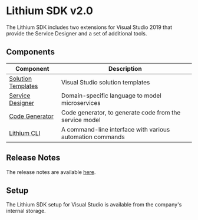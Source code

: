 # Lithium SDK v2.0

The Lithium SDK includes two extensions for Visual Studio 2019 that provide the Service Designer and a set of additional tools.

## Components

| Component | Description |
| - | - |
| [Solution Templates](./solution-templates.md) | Visual Studio solution templates |
| [Service Designer](./service-designer.md) | Domain-specific language to model microservices |
| [Code Generator](./code-generator.md) | Code generator, to generate code from the service model |
| [Lithium CLI](./lithium-cli.md) | A command-line interface with various automation commands |

## Release Notes

The release notes are available [here](release-notes.md).

## Setup

The Lithium SDK setup for Visual Studio is available from the company's internal storage.
